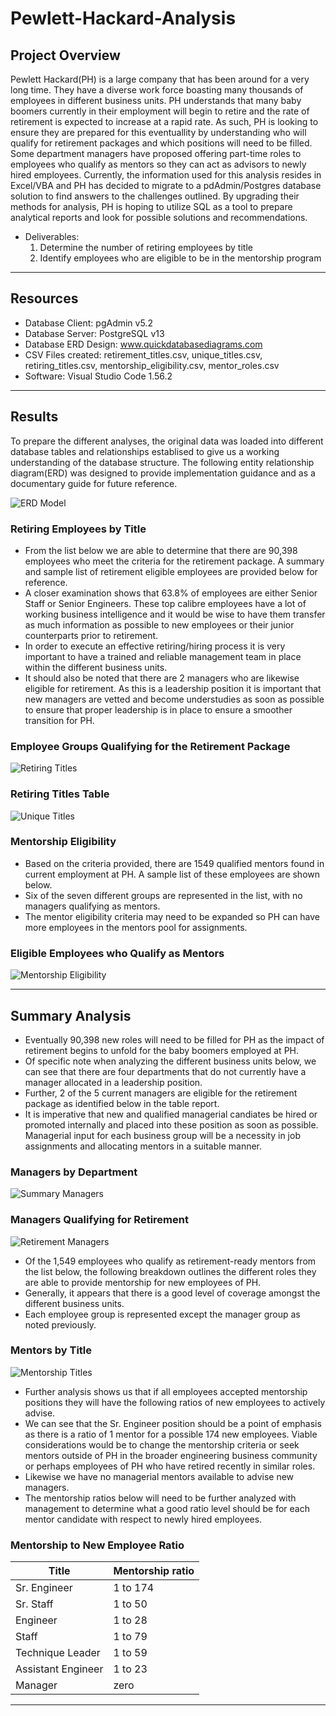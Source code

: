 # Pewlett-Hackard-Analysis


## Project Overview
Pewlett Hackard(PH) is a large company that has been around for a very long time. They have a diverse work force boasting many thousands of employees in different business units. PH understands that many baby boomers currently in their employment will begin to retire and the rate of retirement is expected to increase at a rapid rate. As such, PH is looking to ensure they are prepared for this eventuallity by understanding who will qualify for retirement packages and which positions will need to be filled. Some department managers have proposed offering part-time roles to employees who qualify as mentors so they can act as advisors to newly hired employees. Currently, the information used for this analysis resides in Excel/VBA and PH has decided to migrate to a pdAdmin/Postgres database solution to find answers to the challenges outlined. By upgrading their methods for analysis, PH is hoping to utilize SQL as a tool to prepare analytical reports and look for possible solutions and recommendations.

- Deliverables:
  1. Determine the number of retiring employees by title
  2. Identify employees who are eligible to be in the mentorship program
------------------------------------------------------------------------------------------------------------

## Resources
- Database Client: pgAdmin v5.2
- Database Server: PostgreSQL v13
- Database ERD Design: www.quickdatabasediagrams.com
- CSV Files created: retirement_titles.csv, unique_titles.csv, retiring_titles.csv, mentorship_eligibility.csv, mentor_roles.csv
- Software: Visual Studio Code 1.56.2
------------------------------------------------------------------------------------------------------------

## Results

To prepare the different analyses, the original data was loaded into different database tables and relationships establised to give us a working understanding of the database structure. The following entity relationship diagram(ERD) was designed to provide implementation guidance and as a documentary guide for future reference.

![ERD Model](images/EmployeeDB_ERD.png)

### Retiring Employees by Title

- From the list below we are able to determine that there are 90,398 employees who meet the criteria for the retirement package. A summary and sample list of retirement eligible employees are provided below for reference.
- A closer examination shows that 63.8% of employees are either Senior Staff or Senior Engineers. These top calibre employees have a lot of working business intelligence and it would be wise to have them transfer as much information as possible to new employees or their junior counterparts prior to retirement.
- In order to execute an effective retiring/hiring process it is very important to have a trained and reliable management team in place within the different business units.
- It should also be noted that there are 2 managers who are likewise eligible for retirement. As this is a leadership position it is important that new managers are vetted and become understudies as soon as possible to ensure that proper leadership is in place to ensure a smoother transition for PH.

### Employee Groups Qualifying for the Retirement Package

![Retiring Titles](images/Retiring_Titles.png)

### Retiring Titles Table

![Unique Titles](images/Unique_Titles.png)

### Mentorship Eligibility

- Based on the criteria provided, there are 1549 qualified mentors found in current employment at PH. A sample list of these employees are shown below.
- Six of the seven different groups are represented in the list, with no managers qualifying as mentors.
- The mentor eligibility criteria may need to be expanded so PH can have more employees in the mentors pool for assignments.

### Eligible Employees who Qualify as Mentors

![Mentorship Eligibility](images/Mentorship_Eligibility.png)

------------------------------------------------------------------------------------------------------------

## Summary Analysis

- Eventually 90,398 new roles will need to be filled for PH as the impact of retirement begins to unfold for the baby boomers employed at PH.
- Of specific note when analyzing the different business units below, we can see that there are four departments that do not currently have a manager allocated in a leadership position.
- Further, 2 of the 5 current managers are eligible for the retirement package as identified below in the table report.
- It is imperative that new and qualified managerial candiates be hired or promoted internally and placed into these position as soon as possible. Managerial input for each business group will be a necessity in job assignments and allocating mentors in a suitable manner.

### Managers by Department

![Summary Managers](images/Summary_Managers1.png)

### Managers Qualifying for Retirement

![Retirement Managers](images/Summary_Managers2.png)

- Of the 1,549 employees who qualify as retirement-ready mentors from the list below, the following breakdown outlines the different roles they are able to provide mentorship for new employees of PH.
- Generally, it appears that there is a good level of coverage amongst the different business units.
- Each employee group is represented except the manager group as noted previously.

### Mentors by Title

![Mentorship Titles](images/Mentorship_Titles.png)

- Further analysis shows us that if all employees accepted mentorship positions they will have the following ratios of new employees to actively advise.
- We can see that the Sr. Engineer position should be a point of emphasis as there is a ratio of 1 mentor for a possible 174 new employees. Viable considerations would be to change the mentorship criteria or seek mentors outside of PH in the broader engineering business community or perhaps employees of PH who have retired recently in similar roles.
- Likewise we have no managerial mentors available to advise new managers.
- The mentorship ratios below will need to be further analyzed with management to determine what a good ratio level should be for each mentor candidate with respect to newly hired employees.

### Mentorship to New Employee Ratio

Title               | Mentorship ratio  |
--------------------|--------------------
 Sr. Engineer       | 1 to 174          |
 Sr. Staff          | 1 to 50           |
 Engineer           | 1 to 28           |
 Staff              | 1 to 79           |
 Technique Leader   | 1 to 59           |
 Assistant Engineer | 1 to 23           |
 Manager            | zero              |
 ----------------------------------------
